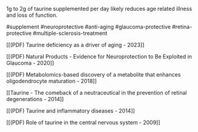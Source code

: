 1g to 2g of taurine supplemented per day likely reduces age related illness and loss of function.

#supplement #neuroprotective #anti-aging #glaucoma-protective #retina-protective  #multiple-sclerosis-treatment 

[[(PDF) Taurine deficiency as a driver of aging - 2023]]

[[(PDF) Natural Products - Evidence for Neuroprotection to Be Exploited in Glaucoma - 2020]]

[[(PDF) Metabolomics-based discovery of a metabolite that enhances oligodendrocyte maturation - 2018]]

[[Taurine - The comeback of a neutraceutical in the prevention of retinal degenerations - 2014]]

[[(PDF) Taurine and inflammatory diseases - 2014]]

[[(PDF) Role of taurine in the central nervous system - 2009]]
